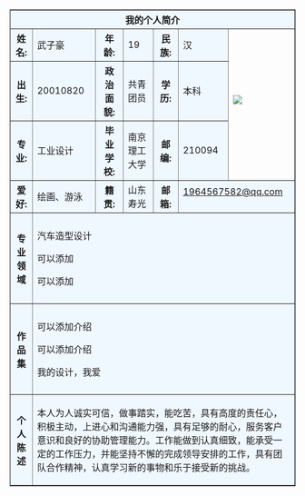<html>

<body background=https://up.enterdesk.com/edpic/cb/12/c0/cb12c0700fc6fec3daf9954456907681.jpg>

<table border="1" align="center" cellpadding="10" width="800">
<tr>
    <th colspan="7" bgcolor="aliceblue" >我的个人简介</th>
</tr>

<tr>
    <th bgcolor="aliceblue">姓名:</th>
    <td bgcolor="aliceblue"> 武子豪</td>
    <th bgcolor="aliceblue">年龄:</th>
    <td bgcolor="aliceblue">19</td>
    <th bgcolor="aliceblue">民族:</th>
    <td bgcolor="aliceblue">汉</td>
    <td rowspan="3" width="100"<p><img border="0" src="http://a1.qpic.cn/psc?/c9ec2ae1-f230-42c7-b6ae-073d5f60c10d/AnEbYoeEzDEIxNItsAwyVs4NlO.3X.KvWSrsT4R8ojcWJvt2xWbMsA*YZgiejHDe86ExhbtNPgGEzFXQTFf8Rg!!/b&ek=1&kp=1&pt=0&bo=WgB4AFoAeAARADc!&tl=1&vuin=7149788&tm=1604736000&sce=60-3-3&rf=0-0" />
</a></p></td>
</tr>

<tr>
    <th bgcolor="aliceblue">出生:</th>
    <td bgcolor="aliceblue">20010820</td>
    <th bgcolor="aliceblue">政治面貌:</th>
    <td bgcolor="aliceblue">共青团员</td>
    <th bgcolor="aliceblue">学历:</th>
    <td bgcolor="aliceblue">本科</td>
</tr>

<tr>
    <th bgcolor="aliceblue">专业:</th>
    <td bgcolor="aliceblue">工业设计</td>
    <th bgcolor="aliceblue">毕业学校:</th>
    <td bgcolor="aliceblue">南京理工大学</td>
    <th bgcolor="aliceblue">邮编:</th>
    <td bgcolor="aliceblue">210094</td>
</tr>

<tr>
     <th bgcolor="aliceblue">爱好:</th>
     <td bgcolor="aliceblue">绘画、游泳</td>
     <th bgcolor="aliceblue">籍贯:</th>
     <td bgcolor="aliceblue">山东寿光</td>
     <th bgcolor="aliceblue">邮箱:</th>
     <td bgcolor="aliceblue"colspan="2"<p><a  href="mailto:1964567582@qq.com?subject=Hello%20again">1964567582@qq.com </a></p></td>
</tr>

<tr>
     <th height="160" bgcolor="aliceblue">专业领域</th>
     <td bgcolor="aliceblue"colspan="6">
   <p>汽车造型设计</p>
   <p>可以添加</p>
   <p>可以添加</p>
    </td>
</tr>

<tr>
     <th height="160" bgcolor="aliceblue"> 作品集</th>
     <td bgcolor="aliceblue"colspan="6">
    <p>可以添加介绍</p>
    <p>可以添加介绍</p>
    <p>我的设计，我爱</p>
</tr>

<tr>
     <th height="160" bgcolor="aliceblue">个人陈述</th>
     <td bgcolor="aliceblue"colspan="6">
    <p>本人为人诚实可信，做事踏实，能吃苦，具有高度的责任心， 积极主动，上进心和沟通能力强，具有足够的耐心，服务客户意识和良好的协助管理能力。工作能做到认真细致，能承受一定的工作压力，并能坚持不懈的完成领导安排的工作，具有团队合作精神，认真学习新的事物和乐于接受新的挑战。</p>    
</tr>

</body>

</html>
